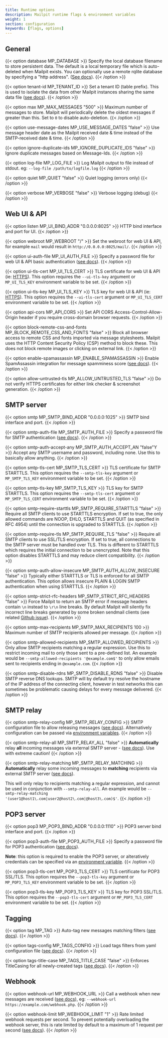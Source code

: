 ```yaml
---
title: Runtime options
description: Mailpit runtime flags & environment variables
weight: 1
section: configuration
keywords: [flags, options]
---
```


## General

{{< option database MP_DATABASE >}}
Specify the local database filename to store persistent data. The default is a local temporary file which is auto-deleted when Mailpit exists.
You can optionally use a remote rqlite database by specifying a "http address". ([See docs](../email-storage/)).
{{< /option >}}

{{< option tenant-id MP_TENANT_ID >}}
Set a tenant ID (table prefix). This is used to isolate the data from other Mailpit instances sharing the same data file ([see docs](../email-storage/)).
{{< /option >}}

{{< option max MP_MAX_MESSAGES "500" >}}
Maximum number of messages to store. Mailpit will periodically delete the oldest messages if greater than this.
Set to `0` to disable auto-deletion.
{{< /option >}}

{{< option use-message-dates MP_USE_MESSAGE_DATES "false" >}}
Use message header date as the Mailpit received date & time instead of the SMTP-received date & time.
{{< /option >}}

{{< option ignore-duplicate-ids MP_IGNORE_DUPLICATE_IDS "false" >}}
Ignore duplicate messages based on Message-Ids.
{{< /option >}}

{{< option log-file MP_LOG_FILE >}}
Log Mailpit output to file instead of stdout. eg: `--log-file /path/to/logfile.log`
{{< /option >}}

{{< option quiet MP_QUIET "false" >}}
Quiet logging (errors only)
{{< /option >}}

{{< option verbose MP_VERBOSE "false" >}}
Verbose logging (debug)
{{< /option >}}


## Web UI & API

{{< option listen MP_UI_BIND_ADDR "0.0.0.0:8025" >}}
HTTP bind interface and port for UI.
{{< /option >}}

{{< option webroot MP_WEBROOT "/" >}}
Set the webroot for web UI & API, for example `mail` would result in `http://0.0.0.0:8025/mail/`.
{{< /option >}}

{{< option ui-auth-file MP_UI_AUTH_FILE >}}
Specify a password file for web UI & API basic authentication ([see docs](../http/)).
{{< /option >}}

{{< option ui-tls-cert MP_UI_TLS_CERT >}}
TLS certificate for web UI & API (ie: [HTTPS](../http/)). This option requires the `--ui-tls-key` argument or `MP_UI_TLS_KEY` environment variable to be set.
{{< /option >}}

{{< option ui-tls-key MP_UI_TLS_KEY >}}
TLS key for web UI & API (ie: [HTTPS](../http/)). This option requires the `--ui-tls-cert` argument or `MP_UI_TLS_CERT` environment variable to be set.
{{< /option >}}

{{< option api-cors MP_API_CORS >}}
Set API CORS Access-Control-Allow-Origin header if you require cross-domain browser requests.
{{< /option >}}

{{< option block-remote-css-and-fonts MP_BLOCK_REMOTE_CSS_AND_FONTS "false" >}}
Block all browser access to remote CSS and fonts imported via message stylesheets. 
Mailpit uses the HTTP Content Security Policy (CSP) method to block these. This does not block remote images or clicking on external link.
{{< /option >}}

{{< option enable-spamassassin MP_ENABLE_SPAMASSASSIN >}}
Enable SpamAssassin integration for message spamminess score ([see docs](../spamassassin/)).
{{< /option >}}

{{< option allow-untrusted-tls MP_ALLOW_UNTRUSTED_TLS "false" >}}
Do not verify HTTPS certificates for either link checker & screenshot generation.
{{< /option >}}


## SMTP server

{{< option smtp MP_SMTP_BIND_ADDR "0.0.0.0:1025" >}}
SMTP bind interface and port.
{{< /option >}}

{{< option smtp-auth-file MP_SMTP_AUTH_FILE >}}
Specify a password file for SMTP authentication ([see docs](../smtp/)).
{{< /option >}}


{{< option smtp-auth-accept-any MP_SMTP_AUTH_ACCEPT_AN "false"Y >}}
Accept any SMTP username and password, including none. Use this to basically allow anything.
{{< /option >}}

{{< option smtp-tls-cert MP_SMTP_TLS_CERT >}}
TLS certificate for SMTP STARTTLS. This option requires the `--smtp-tls-key` argument or `MP_SMTP_TLS_KEY` environment variable to be set.
{{< /option >}}

{{< option smtp-tls-key MP_SMTP_TLS_KEY >}}
TLS key for SMTP STARTTLS. This option requires the `--smtp-tls-cert` argument or `MP_SMTP_TLS_CERT` environment variable to be set.
{{< /option >}}

{{< option smtp-require-starttls MP_SMTP_REQUIRE_STARTTLS "false" >}}
Require all SMTP clients to use STARTTLS encryption. If set to true, the only allowed commands are 
NOOP, EHLO, STARTTLS and QUIT (as specified in RFC 4954) until the connection is upgraded to STARTTLS.
{{< /option >}}

{{< option smtp-require-tls MP_SMTP_REQUIRE_TLS "false" >}}
Require all SMTP clients to use SSL/TLS encryption. If set to true, all connections to the SMTP server must be
handled over TLS. This is different to STARTTLS which requires the initial connection to be unencrypted. 
Note that this option disables STARTTLS and may reduce client compatibility.
{{< /option >}}

{{< option smtp-auth-allow-insecure MP_SMTP_AUTH_ALLOW_INSECURE "false" >}}
Typically either STARTTLS or TLS is enforced for all SMTP authentication. This option allows insecure PLAIN & LOGIN SMTP authentication when using STARTTLS. 
{{< /option >}}

{{< option smtp-strict-rfc-headers MP_SMTP_STRICT_RFC_HEADERS "false" >}}
Force Mailpit to return an SMTP error if message headers contain `\n` instead to `\r\n` line breaks.
By default Mailpit will silently fix incorrect line breaks generated by some broken sendmail clients (see related [Github issue](https://github.com/axllent/mailpit/issues/87)).
{{< /option >}}

{{< option smtp-max-recipients MP_SMTP_MAX_RECIPIENTS 100 >}}
Maximum number of SMTP recipients allowed per message.
{{< /option >}}

{{< option smtp-allowed-recipients MP_SMTP_ALLOWED_RECIPIENTS >}}
Only allow SMTP recipients matching a regular expression. Use this to restrict incoming mail to only those sent to a pre-defined list.
An example would be `--smtp-allowed-recipients '@example.com$'` to only allow emails sent to recipients ending in `@example.com`.
{{< /option >}}

{{< option smtp-disable-rdns MP_SMTP_DISABLE_RDNS "false" >}}
Disable SMTP reverse DNS lookups.
SMTP will by default try resolve the hostname of the IP address of the connecting client, however in test networks this can sometimes be problematic
causing delays for every message delivered.
{{< /option >}}


## SMTP relay

{{< option smtp-relay-config MP_SMTP_RELAY_CONFIG >}}
SMTP configuration file to allow releasing messages ([see docs](../smtp-relay/)). Alternatively configuration can be passed via [environment variables](../smtp-relay/).
{{< /option >}}

{{< option smtp-relay-all MP_SMTP_RELAY_ALL "false" >}}
**Automatically** relay **all** incoming messages via external SMTP server - ([see docs](../smtp-relay/#automatically-relay-all-messages)).
Use with extreme caution!
{{< /option >}}

{{< option smtp-relay-matching MP_SMTP_RELAY_MATCHING >}}
**Automatically** relay some incoming messages to **matching** recipients via external SMTP server ([see docs](../smtp-relay/#automatically-relay-some-messages)).

This will only relay to recipients matching a regular expression, and cannot be used in conjunction with `--smtp-relay-all`.
An example would be `--smtp-relay-matching '(user1@host1\.com|user2@host2\.com|@host3\.com)$'`.
{{< /option >}}


## POP3 server

{{< option pop3 MP_POP3_BIND_ADDR "0.0.0.0:1110" >}}
POP3 server bind interface and port.
{{< /option >}}

{{< option pop3-auth-file MP_POP3_AUTH_FILE >}}
Specify a password file for POP3 authentication ([see docs](../pop3/)). 

**Note**: this option is required to enable the POP3 server, or alteratively credentials can be specified via an [environment variable](../pop3/).
{{< /option >}}

{{< option pop3-tls-cert MP_POP3_TLS_CERT >}}
TLS certificate for POP3 SSL/TLS. This option requires the `--pop3-tls-key` argument or `MP_POP3_TLS_KEY` environment variable to be set.
{{< /option >}}

{{< option pop3-tls-key MP_POP3_TLS_KEY >}}
TLS key for POP3 SSL/TLS. This option requires the `--pop3-tls-cert` argument or `MP_POP3_TLS_CERT` environment variable to be set.
{{< /option >}}


## Tagging

{{< option tag MP_TAG >}}
Auto-tag new messages matching filters ([see docs](../../usage/tagging/)).
{{< /option >}}

{{< option tags-config MP_TAGS_CONFIG >}}
Load tags filters from yaml configuration file ([see docs](../../usage/tagging/)).
{{< /option >}}

{{< option tags-title-case MP_TAGS_TITLE_CASE "false" >}}
Enforces TitleCasing for all newly-created tags ([see docs](../../usage/tagging/)).
{{< /option >}}


## Webhook

{{< option webhook-url MP_WEBHOOK_URL >}}
Call a webhook when new messages are received ([see docs](../../integration/webhook/)), eg: `--webhook-url https://example.com/webhook.php`.
{{< /option >}}

{{< option webhook-limit MP_WEBHOOK_LIMIT "1" >}}
Rate limited webhook requests per second.
To prevent potentially overloading the webhook server, this is rate limited by default to a maximum of 1 request per second ([see docs](../../integration/webhook/)).
{{< /option >}}
